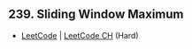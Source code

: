 ## 239. Sliding Window Maximum

-  [LeetCode](https://leetcode.com/problems/sliding-window-maximum/) | [LeetCode CH](https://leetcode.cn/problems/sliding-window-maximum/) (Hard)

